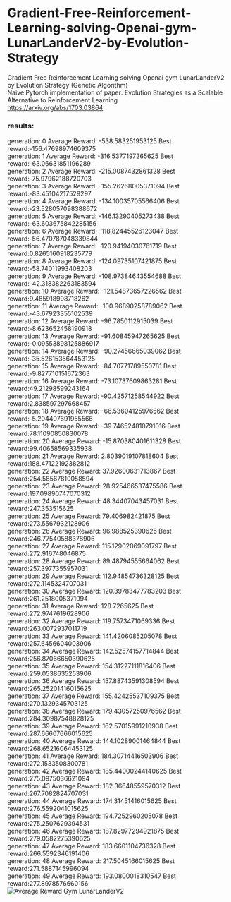 # Gradient-Free-Reinforcement-Learning-solving-Openai-gym-LunarLanderV2-by-Evolution-Strategy
Gradient Free Reinforcement Learning solving Openai gym LunarLanderV2 by Evolution Strategy (Genetic Algorithm)  
Naive Pytorch implementation of paper:  Evolution Strategies as a Scalable Alternative to Reinforcement Learning  
https://arxiv.org/abs/1703.03864 

### results:  
  generation: 0 Average Reward: -538.583251953125 Best reward:-156.47698974609375  
  generation: 1 Average Reward: -316.5377197265625 Best reward:-63.06631851196289  
  generation: 2 Average Reward: -215.0087432861328 Best reward:-75.97962188720703  
  generation: 3 Average Reward: -155.26268005371094 Best reward:-83.45104217529297  
  generation: 4 Average Reward: -134.10035705566406 Best reward:-23.528057098388672  
  generation: 5 Average Reward: -146.13290405273438 Best reward:-63.603675842285156  
  generation: 6 Average Reward: -118.82445526123047 Best reward:-56.470787048339844  
  generation: 7 Average Reward: -120.94194030761719 Best reward:0.8265160918235779  
  generation: 8 Average Reward: -124.09735107421875 Best reward:-58.74011993408203  
  generation: 9 Average Reward: -108.97384643554688 Best reward:-42.318382263183594  
  generation: 10 Average Reward: -121.54873657226562 Best reward:9.485918998718262  
  generation: 11 Average Reward: -100.96890258789062 Best reward:-43.67923355102539  
  generation: 12 Average Reward: -96.7850112915039 Best reward:-8.623652458190918  
  generation: 13 Average Reward: -91.60845947265625 Best reward:-0.09553898125886917  
  generation: 14 Average Reward: -90.27456665039062 Best reward:-35.526153564453125  
  generation: 15 Average Reward: -84.70771789550781 Best reward:-9.827710151672363  
  generation: 16 Average Reward: -73.10737609863281 Best reward:49.21298599243164  
  generation: 17 Average Reward: -90.42571258544922 Best reward:2.838597297668457  
  generation: 18 Average Reward: -66.53604125976562 Best reward:-5.204407691955566  
  generation: 19 Average Reward: -39.746524810791016 Best reward:78.11090850830078  
  generation: 20 Average Reward: -15.870380401611328 Best reward:99.40658569335938  
  generation: 21 Average Reward: 2.8039019107818604 Best reward:188.47122192382812  
  generation: 22 Average Reward: 37.92600631713867 Best reward:254.58567810058594  
  generation: 23 Average Reward: 28.925466537475586 Best reward:197.09890747070312  
  generation: 24 Average Reward: 48.34407043457031 Best reward:247.353515625  
  generation: 25 Average Reward: 79.406982421875 Best reward:273.5567932128906  
  generation: 26 Average Reward: 96.988525390625 Best reward:246.77540588378906  
  generation: 27 Average Reward: 115.12902069091797 Best reward:272.916748046875  
  generation: 28 Average Reward: 89.48794555664062 Best reward:257.3977355957031  
  generation: 29 Average Reward: 112.94854736328125 Best reward:272.1145324707031  
  generation: 30 Average Reward: 120.39783477783203 Best reward:261.2518005371094  
  generation: 31 Average Reward: 128.7265625 Best reward:272.9747619628906  
  generation: 32 Average Reward: 119.7573471069336 Best reward:263.0072937011719  
  generation: 33 Average Reward: 141.4206085205078 Best reward:257.6456604003906  
  generation: 34 Average Reward: 142.52574157714844 Best reward:256.87066650390625  
  generation: 35 Average Reward: 154.31227111816406 Best reward:259.0538635253906  
  generation: 36 Average Reward: 157.88743591308594 Best reward:265.25201416015625  
  generation: 37 Average Reward: 155.42425537109375 Best reward:270.1329345703125  
  generation: 38 Average Reward: 179.43057250976562 Best reward:284.30987548828125  
  generation: 39 Average Reward: 162.57015991210938 Best reward:287.66607666015625  
  generation: 40 Average Reward: 144.10289001464844 Best reward:268.65216064453125  
  generation: 41 Average Reward: 184.30714416503906 Best reward:272.1533508300781  
  generation: 42 Average Reward: 185.44000244140625 Best reward:275.0975036621094  
  generation: 43 Average Reward: 182.36648559570312 Best reward:267.7082824707031  
  generation: 44 Average Reward: 174.31451416015625 Best reward:276.5592041015625  
  generation: 45 Average Reward: 194.7252960205078 Best reward:275.2507629394531  
  generation: 46 Average Reward: 187.82977294921875 Best reward:279.0582275390625  
  generation: 47 Average Reward: 183.6601104736328 Best reward:266.5592346191406  
  generation: 48 Average Reward: 217.5045166015625 Best reward:271.5887145996094  
  generation: 49 Average Reward: 193.0800018310547 Best reward:277.8978576660156  
![Average Reward Gym LunarLanderV2](https://github.com/MohammadAsadolahi/Gradient-Free-Reinforcement-Learning-solving-Openai-gym-LunarLanderV2-by-Evolution-Strategy-python/blob/main/Average%20Rewards.png)

